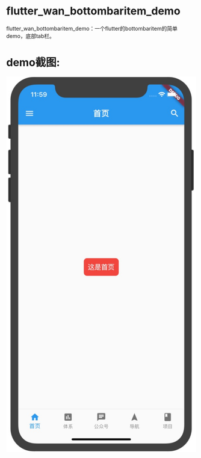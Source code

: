 # flutter_wan_bottombaritem_demo
flutter_wan_bottombaritem_demo：一个flutter的bottombaritem的简单demo，底部tab栏。  
# demo截图:  
![demo截图](https://github.com/pengshuangta/images/blob/master/flutter_bottombaritem_demo.png)
